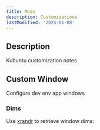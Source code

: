 ```yaml
---
title: Mods
description: Customizations
lastModified: '2025-01-08'
---
```


## Description

Kubuntu customization notes

## Custom Window

Configure dev env app windows

### Dims

Use [xrandr](../../../../2.tooling/misc/xrandr) to retrieve window dims:
